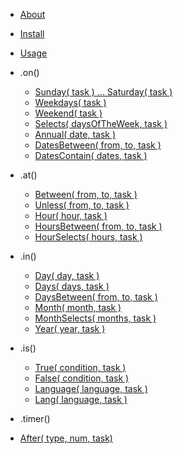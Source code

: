 - [About](/#about)
- [Install](/#installation)
- [Usage](/#usage)
- .on()

  - [Sunday( task ) ... Saturday( task )](/#sunday-task-saturday-task-)
  - [Weekdays( task )](/#weekdays-task-)
  - [Weekend( task )](/#weekend-task-)
  - [Selects( daysOfTheWeek, task )](/#selects-daysoftheweek-task-)
  - [Annual( date, task )](/#annual-date-task-)
  - [DatesBetween( from, to, task )](/#datesbetween-from-to-task-)
  - [DatesContain( dates, task )](/#datescontain-dates-task-)

- .at()

  - [Between( from, to, task )](/#between-from-to-task-)
  - [Unless( from, to, task )](/#unless-from-to-task-)
  - [Hour( hour, task )](/#hour-hour-task-)
  - [HoursBetween( from, to, task )](/#hoursbetween-from-to-task-)
  - [HourSelects( hours, task )](/#hourselects-hours-task-)

- .in()

  - [Day( day, task )](/#day-day-task-)
  - [Days( days, task )](/#days-days-task-)
  - [DaysBetween( from, to, task )](/#daysbetween-from-to-task-)
  - [Month( month, task )](/#month-month-task-)
  - [MonthSelects( months, task )](/#monthselects-months-task-)
  - [Year( year, task )](/#year-year-task-)

- .is()

  - [True( condition, task )](/#true-condition-task-)
  - [False( condition, task )](/#false-condition-task-)
  - [Language( language, task )](/#language-language-task-web-browser-only)
  - [Lang( language, task )](/#lang-language-task-web-browser-only)

- .timer()

 - [After( type, num, task)](/#after-type-num-task)
